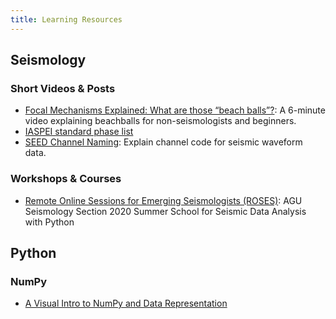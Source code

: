 ```yaml
---
title: Learning Resources
---
```


## Seismology

### Short Videos & Posts

- [Focal Mechanisms Explained: What are those “beach balls”?](https://www.youtube.com/watch?v=MomVOkyDdLo): A 6-minute video explaining beachballs for non-seismologists and beginners.
- [IASPEI standard phase list](http://www.isc.ac.uk/standards/phases/)
- [SEED Channel Naming](https://ds.iris.edu/ds/nodes/dmc/data/formats/seed-channel-naming/): Explain channel code for seismic waveform data.

### Workshops & Courses

- [Remote Online Sessions for Emerging Seismologists (ROSES)](https://www.iris.edu/hq/inclass/course/roses): AGU Seismology Section 2020 Summer School for Seismic Data Analysis with Python

## Python

### NumPy

- [A Visual Intro to NumPy and Data Representation](http://jalammar.github.io/visual-numpy/)
